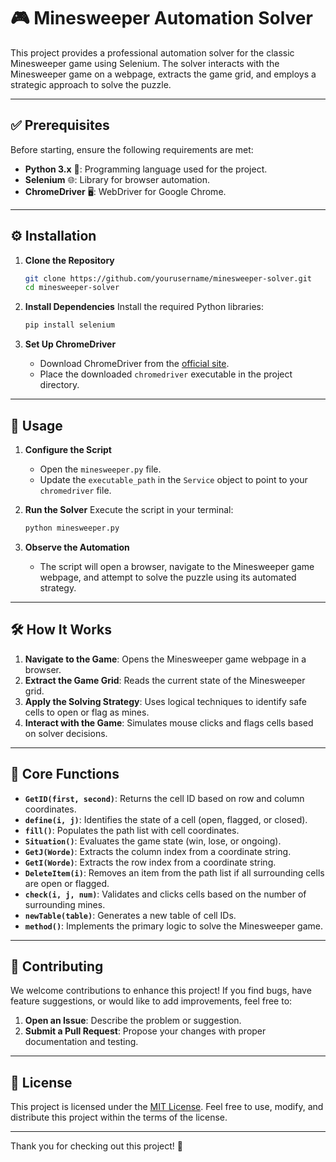 # 🎮 Minesweeper Automation Solver

This project provides a professional automation solver for the classic Minesweeper game using Selenium. The solver interacts with the Minesweeper game on a webpage, extracts the game grid, and employs a strategic approach to solve the puzzle.

---

## ✅ Prerequisites

Before starting, ensure the following requirements are met:

- **Python 3.x** 🐍: Programming language used for the project.
- **Selenium** 🌐: Library for browser automation.
- **ChromeDriver** 🖥️: WebDriver for Google Chrome.

---

## ⚙️ Installation

1. **Clone the Repository**
    ```bash
    git clone https://github.com/yourusername/minesweeper-solver.git
    cd minesweeper-solver
    ```

2. **Install Dependencies**
    Install the required Python libraries:
    ```bash
    pip install selenium
    ```

3. **Set Up ChromeDriver**
    - Download ChromeDriver from the [official site](https://sites.google.com/a/chromium.org/chromedriver/downloads).
    - Place the downloaded `chromedriver` executable in the project directory.

---

## 🚀 Usage

1. **Configure the Script**
   - Open the `minesweeper.py` file.
   - Update the `executable_path` in the `Service` object to point to your `chromedriver` file.

2. **Run the Solver**
    Execute the script in your terminal:
    ```bash
    python minesweeper.py
    ```

3. **Observe the Automation**
   - The script will open a browser, navigate to the Minesweeper game webpage, and attempt to solve the puzzle using its automated strategy.

---

## 🛠️ How It Works

1. **Navigate to the Game**: Opens the Minesweeper game webpage in a browser.
2. **Extract the Game Grid**: Reads the current state of the Minesweeper grid.
3. **Apply the Solving Strategy**: Uses logical techniques to identify safe cells to open or flag as mines.
4. **Interact with the Game**: Simulates mouse clicks and flags cells based on solver decisions.

---

## 🧩 Core Functions

- **`GetID(first, second)`**: Returns the cell ID based on row and column coordinates.
- **`define(i, j)`**: Identifies the state of a cell (open, flagged, or closed).
- **`fill()`**: Populates the path list with cell coordinates.
- **`Situation()`**: Evaluates the game state (win, lose, or ongoing).
- **`GetJ(Worde)`**: Extracts the column index from a coordinate string.
- **`GetI(Worde)`**: Extracts the row index from a coordinate string.
- **`DeleteItem(i)`**: Removes an item from the path list if all surrounding cells are open or flagged.
- **`check(i, j, num)`**: Validates and clicks cells based on the number of surrounding mines.
- **`newTable(table)`**: Generates a new table of cell IDs.
- **`method()`**: Implements the primary logic to solve the Minesweeper game.

---

## 🤝 Contributing

We welcome contributions to enhance this project! If you find bugs, have feature suggestions, or would like to add improvements, feel free to:

1. **Open an Issue**: Describe the problem or suggestion.
2. **Submit a Pull Request**: Propose your changes with proper documentation and testing.

---

## 📜 License

This project is licensed under the [MIT License](LICENSE). Feel free to use, modify, and distribute this project within the terms of the license.

---

Thank you for checking out this project! 🚀

